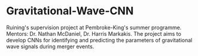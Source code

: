 # Gravitational-Wave-CNN
Ruining's supervision project at Pembroke-King's summer programme. Mentors: Dr. Nathan McDaniel, Dr. Harris Markakis. The project aims to develop CNNs for identifying and predicting the parameters of gravitational wave signals during merger events.
